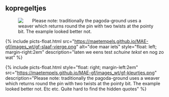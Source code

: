 <h2>kopregeltjes</h2>

<figure>
<img src="https://maetempels.github.io/MAE-gf/images_wt/gf-slaaf-vierge.png" style="float: left; margin-right:2em">
<p>Please note: traditionally the pagoda-ground uses a weaver which returns round the pin with two twists at the pointy bit. The example looked better not. </p>
<p class="break"></p>
 </figure>

 
{% include picts-float.html
  src="https://maetempels.github.io/MAE-gf/images_wt/gf-slaaf-vierge.png"
  alt="doe maar iets"
  style="float: left; margin-right:2em"
  description="laten we eens test <i>schuine tekst</i> en nog zo wat"
  %}

{% include picts-float.html
  style="float: right; margin-left:2em"
  src="https://maetempels.github.io/MAE-gf/images_wt/gf-kleurtjes.png"
  description="Please note: traditionally the pagoda-ground uses a weaver which returns round the pin with two twists at the pointy bit. The example looked better not. Etc etc. Quite hard to find the hidden quotes"
%}





